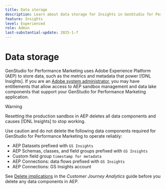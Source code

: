 ```yaml
---
title: Data storage
description: Learn about data storage for Insights in GenStudio for Performance Marketing.
feature: Insights
level: Experienced
role: Admin
last-substantial-update: 2025-1-7
---
```

# Data storage

GenStudio for Performance Marketing uses Adobe Experience Platform (AEP) to store data, such as the metrics and metadata that power [!DNL Insights]. If you are an [Adobe system administrator](/help/user-guide/user-roles.md#adobe-system-administrator-vs-genstudio-system-manager), you may have entitlements that allow access to AEP sandbox management and data lake components that support your GenStudio for Performance Marketing application.

>[!WARNING]
>
>Resetting the production sandbox in AEP deletes all data components and causes [!DNL Insights] to stop working.
>
>Use caution and do not delete the following data components required for GenStudio for Performance Marketing to operate reliably:
>
>- AEP Datasets prefixed with `GS Insights`
>- AEP Schemas, classes, and field groups prefixed with `GS Insights`
>- Custom field group `timestamp for metadata`
>- AEP Connections: data flows prefixed with `GS Insights`
>- AEP Connections: GS Insights account

See [Delete implications](https://experienceleague.adobe.com/en/docs/analytics-platform/using/technotes/deletion) in the _Customer Journey Analytics_ guide before you delete any data components in AEP.
